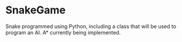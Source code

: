 # SnakeGame

Snake programmed using Python, including a class that will be used to program an AI.
A* currently being implemented.
